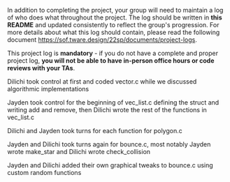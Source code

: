 In addition to completing the project, your group will need to maintain a log of who does what throughout the project. The log should be written in **this README** and updated consistently to reflect the group's progression. For more details about what this log should contain, please read the following document https://sof.tware.design/22sp/documents/project-logs.

This project log is **mandatory** - if you do not have a complete and proper project log, **you will not be able to have in-person office hours or code reviews with your TAs**.

Dilichi took control at first and coded vector.c while we discussed algorithmic implementations

Jayden took control for the beginning of vec_list.c defining the struct and writing add and remove, then Dilichi wrote the rest of the functions in vec_list.c

Dilichi and Jayden took turns for each function for polygon.c

Jayden and Dilichi took turns again for bounce.c, most notably Jayden wrote make_star and Dilichi wrote check_collision

Jayden and Dilichi added their own graphical tweaks to bounce.c using custom random functions